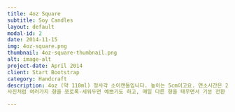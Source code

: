 ```yaml
---
title: 4oz Square
subtitle: Soy Candles
layout: default
modal-id: 2
date: 2014-11-15
img: 4oz-square.png
thumbnail: 4oz-square-thumbnail.png
alt: image-alt
project-date: April 2014
client: Start Bootstrap
category: Handcraft
description: 4oz (약 110ml) 정사각 소이캔들입니다. 높이는 5cm이고요. 연소시간은 20시간 정도 사용할 수 있어요. 그을음이 덜나는 스모크리스면심지를 사용했어요. (우드심지는 만들어보니 안예뻐서.)  
사진처럼 여러가지 향을 쪼로록-세워두면 예쁘기도 하고, 매일 다른 향을 태우면서 기분 전환 하기에도 좋답니다! * 캔들에 불을 한번 붙이면 표면 전체가 고르게 녹을 때까지 불을 계속 켜두셔야 끝까지 예쁘게 태울 수가 있어요. 표면이 채 녹기도 전에 불을 끄는걸 반복하면 심지와 그 주변만 계속 타들어가서 가장자리에 있는 초가 녹지 않거든요.

---
```

